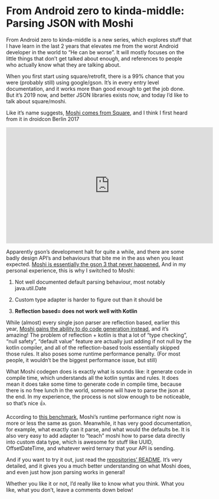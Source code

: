 
# From Android zero to kinda-middle: Parsing JSON with Moshi

From Android zero to kinda-middle is a new series, which explores stuff that I have learn in the last 2 years that elevates me from the worst Android developer in the world to “He can be worse”. It will mostly focuses on the little things that don’t get talked about enough, and references to people who actually know what they are talking about.

When you first start using square/retrofit, there is a 99% chance that you were (probably still) using google/gson. It’s in every entry level documentation, and it works more than good enough to get the job done. But it’s 2019 now, and better JSON libraries exists now, and today I’d like to talk about square/moshi.

Like it’s name suggests, [Moshi comes from Square](https://github.com/square/moshi), and I think I first heard from it in droidcon Berlin 2017

<center><iframe width="560" height="315" src="https://www.youtube.com/embed/u0uQL5obBsM" frameborder="0" allowfullscreen></iframe></center>

Apparently gson’s development halt for quite a while, and there are some badly design API’s and behaviours that bite me in the ass when you least expected. [Moshi is essentially the gson 3 that never happened.](https://www.reddit.com/r/androiddev/comments/684flw/why_use_moshi_over_gson/) And in my personal experience, this is why I switched to Moshi:

1. Not well documented default parsing behaviour, most notably java.util.Date

1. Custom type adapter is harder to figure out than it should be

1. **Reflection based= does not work well with Kotlin**

While (almost) every single json parser are reflection based, earlier this year, [Moshi gains the ability to do code generation instead](https://medium.com/@sweers/exploring-moshis-kotlin-code-gen-dec09d72de5e), and it’s amazing! The problem of reflection + kotlin is that a lot of “type checking”, “null safety”, “default value” feature are actually just adding if not null by the kotlin compiler, and all of the reflection-based tools essentially skipped those rules. It also poses some runtime performance penalty. (For most people, it wouldn’t be the biggest performance issue, but still)

What Moshi codegen does is exactly what is sounds like: it generate code in compile time, which understands all the kotlin syntax and rules. It does mean it does take some time to generate code in compile time, because there is no free lunch in the world, someone will have to parse the json at the end. In my experience, the process is not slow enough to be noticeable, so that’s nice 👍.

According to [this benchmark](https://github.com/fabienrenaud/java-json-benchmark), Moshi’s runtime performance right now is more or less the same as gson. Meanwhile, it has very good documentation, for example, what exactly can it parse, and what would the defaults be. It is also very easy to add adapter to “teach” moshi how to parse data directly into custom data type, which is awesome for stuff like UUID, OffsetDateTime, and whatever weird ternary that your API is sending.

And if you want to try it out, just read the [repositories’ README](https://github.com/square/moshi). It’s very detailed, and it gives you a much better understanding on what Moshi does, and even just how json parsing works in general!

Whether you like it or not, I’d really like to know what you think. What you like, what you don’t, leave a comments down below!
